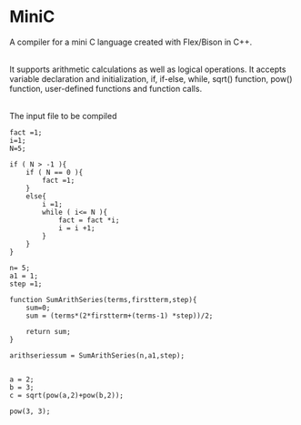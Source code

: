 # MiniC
A compiler for a mini C language created with Flex/Bison in C++.

<br>It supports arithmetic calculations as well as logical operations. 
It accepts variable declaration and initialization, if, if-else, while, sqrt() function, pow() function, user-defined functions and function calls.

<br>The input file to be compiled 

    fact =1;
    i=1;
    N=5;

    if ( N > -1 ){
        if ( N == 0 ){
            fact =1;
        }
        else{
            i =1;
            while ( i<= N ){
                fact = fact *i;
                i = i +1;
            }
        }
    }

    n= 5;
    a1 = 1;
    step =1;

    function SumArithSeries(terms,firstterm,step){
        sum=0;
        sum = (terms*(2*firstterm+(terms-1) *step))/2;

        return sum;
    }

    arithseriessum = SumArithSeries(n,a1,step);


    a = 2;
    b = 3;
    c = sqrt(pow(a,2)+pow(b,2));

    pow(3, 3);
